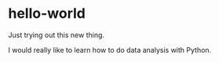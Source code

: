 # hello-world
Just trying out this new thing.

I would really like to learn how to do data analysis with Python. 
